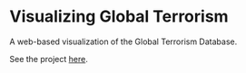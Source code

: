 # Visualizing Global Terrorism

A web-based visualization of the Global Terrorism Database.

See the project [here](https://rystrauss.github.io/visualizing-global-terrorism/).
